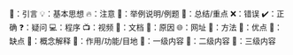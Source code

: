 
🍂：引言
💡：基本思想
🔥：注意
🌵：举例说明/例题
🌟：总结/重点
❌：错误
✔️：正确
❓：疑问
💻：程序
📺：视频
📖：文档
🍁：原因
🌐：网址
🌱：方法
🥝：优点
🍆：缺点
🍃：概念解释
🌾：作用/功能/目地
🐳：一级内容
🍒：二级内容
🥝：三级内容

